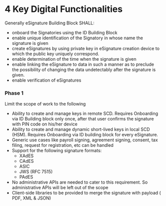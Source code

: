 # 4 Key Digital Functionalities

Generally eSignature Building Block SHALL:

* onboard the Signatories using the ID Building Block
* enable unique identification of the Signatory in whose name the signature is given
* create eSignatures by using private key in eSignature creation device to which the public key uniquely correspond.
* enable determination of the time when the signature is given
* enable linking the eSignature to data in such a manner as to preclude the possibility of changing the data undetectably after the signature is given.
* enable verification of eSignatures

### Phase 1

Limit the scope of work to the following

* Ability to create and manage keys in remote SCD. Requires Onboarding via ID Building block only once, after that user confirms the signature with PIN code on his/her device
* Ability to create and manage dynamic short-lived keys in local SCD (HSM). Requires Onboarding via ID building block for every eSignature.
* Generic use cases like payroll signing, agreement signing, consent, tax filing, request for registration, etc can be handled
* Support for the following signature formats:
  * XAdES
  * CAdES
  * ASIC
  * JWS (RFC 7515)
  * PAdES
* No administrative APIs are needed to cater to this requirement. So administrative APIs will be left out of the scope
* Client-side libraries to be provided to merge the signature with payload ( PDF, XML & JSON)
